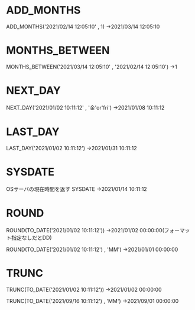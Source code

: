 # ADD_MONTHS
ADD_MONTHS('2021/02/14 12:05:10' , 1)
→2021/03/14 12:05:10
# MONTHS_BETWEEN
MONTHS_BETWEEN('2021/03/14 12:05:10' , '2021/02/14 12:05:10')
→1
# NEXT_DAY
NEXT_DAY('2021/01/02 10:11:12' , '金'or'fri')
→2021/01/08 10:11:12
# LAST_DAY
LAST_DAY('2021/01/02 10:11:12')
→2021/01/31 10:11:12
# SYSDATE
OSサーバの現在時間を返す
SYSDATE
→2021/01/14 10:11:12
# ROUND
ROUND(TO_DATE('2021/01/02 10:11:12'))
→2021/01/02 00:00:00(フォーマット指定なしだとDD)

ROUND(TO_DATE('2021/01/02 10:11:12') , 'MM')
→2021/01/01 00:00:00
# TRUNC
TRUNC(TO_DATE('2021/01/02 10:11:12'))
→2021/01/02 00:00:00

TRUNC(TO_DATE('2021/09/16 10:11:12') , 'MM')
→2021/09/01 00:00:00
